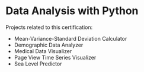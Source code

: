 # Data Analysis with Python

Projects related to this certification:

   + Mean-Variance-Standard Deviation Calculator<br />
   + Demographic Data Analyzer<br />
   + Medical Data Visualizer<br />
   + Page View Time Series Visualizer<br />
   + Sea Level Predictor   
